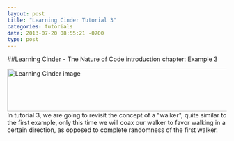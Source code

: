 ```yaml
---
layout: post
title: "Learning Cinder Tutorial 3"
categories: tutorials
date: 2013-07-20 08:55:21 -0700
type: post
---
```

##Learning Cinder - The Nature of Code introduction chapter: Example 3
<div class="image-wrap">
<img width="600" height="98" src="http://cdn.iamnayr.com/2013/07/learning-cinder.png" alt="Learning Cinder image" .>
</div>
In tutorial 3, we are going to revisit the concept of a "walker", quite similar to the first example, only this time we will coax our walker to favor walking in a certain direction, as opposed to complete randomness of the first walker.  

